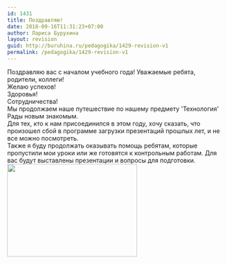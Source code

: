 ```yaml
---
id: 1431
title: Поздравляю!
date: 2018-09-16T11:31:23+07:00
author: Лариса Бурухина
layout: revision
guid: http://buruhina.ru/pedagogika/1429-revision-v1
permalink: /pedagogika/1429-revision-v1
---
```

Поздравляю вас с началом учебного года! Уважаемые ребята, родители, коллеги!  
Желаю успехов!  
Здоровья!  
Сотрудничества!  
Мы продолжаем наше путешествие по нашему предмету 'Технология'  
Рады новым знакомым.  
Для тех, кто к нам присоединился в этом году, хочу сказать, что произошел сбой в программе загрузки презентаций прошлых лет, и не все можно посмотреть.  
Также я буду продолжать оказывать помощь ребятам, которые пропустили мои уроки или же готовятся к контрольным работам. Для вас будут выставлены презентации и вопросы для подготовки.  
[<img src="http://buruhina.ru/wp-content/uploads/2018/09/s-nachalom-uchebnogo-goda-khoroshego-nastroeniya-7369259-300x214.gif" alt="" width="300" height="214" class="alignnone size-medium wp-image-1430" />](http://buruhina.ru/wp-content/uploads/2018/09/s-nachalom-uchebnogo-goda-khoroshego-nastroeniya-7369259.gif)